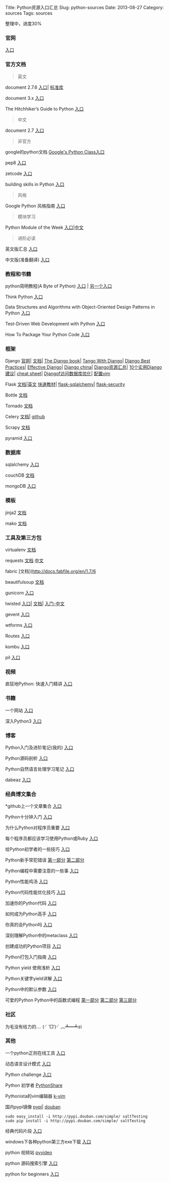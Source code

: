 Title: Python资源入口汇总
Slug: python-sources
Date: 2013-08-27
Category: sources
Tags: sources

整理中，进度30%

### 官网

[入口](http://www.python.org/)

### 官方文档

> 英文

document 2.7.6  [入口](http://docs.python.org/2/index.html)|
                [标准库](http://docs.python.org/2/library/)

document 3.x    [入口](http://docs.python.org/3/index.html)

The Hitchhiker’s Guide to Python  [入口](http://docs.python-guide.org/en/latest/)

> 中文

document 2.7 [入口](http://www.pythondoc.com/pythontutorial27/index.html )

> 非官方

google的python文档 [Google's Python Class入口](https://developers.google.com/edu/python/)

pep8 [入口](http://www.python.org/dev/peps/pep-0008/)

zetcode [入口](http://zetcode.com/lang/python/)

building skills in Python [入口](http://www.itmaybeahack.com/book/python-2.6/html/index.html)

> 风格

Google Python 风格指南 [入口](http://zh-google-styleguide.readthedocs.org/en/latest/google-python-styleguide/)

> 模块学习

Python Module of the Week [入口](http://pymotw.com/2/contents.html)|[中文](https://code.google.com/p/pymotwcn/)

> 进阶必读

英文版汇总 [入口](http://jessenoller.com/good-to-great-python-reads/)

中文版(准备翻译) [入口]()

### 教程和书籍

python简明教程(A Byte of Python) [入口](http://woodpecker.org.cn/abyteofpython_cn/chinese/) | [另一个入口](http://lovejiani.com/python/)

Think Python [入口](http://www.greenteapress.com/thinkpython/html/index.html)

Data Structures and Algorithms with Object-Oriented Design Patterns in Python [入口](http://www.brpreiss.com/books/opus7/)

Test-Driven Web Development with Python [入口](http://chimera.labs.oreilly.com/books/1234000000754/index.html)

How To Package Your Python Code [入口](http://www.scotttorborg.com/python-packaging/index.html)

### 框架

Django [官网](https://www.djangoproject.com/)|
       [文档](https://docs.djangoproject.com/en/1.5/)|
       [The Django book](http://djangobook.py3k.cn/2.0/)|
       [Tango With Django](http://www.tangowithdjango.com/)|
       [Django Best Practices](http://lincolnloop.com/django-best-practices/index.html)|
       [Effective Django](http://effectivedjango.com/)|
       [Django china](http://django-china.cn/)|
       [Django资源汇总](http://haoluobo.com/trac/wiki/Django)|
       [10个实用Django建议](http://blog.jobbole.com/15555/)|
       [cheat sheet](http://www.mercurytide.co.uk/about/news/article/django-15-cheat-sheet/)|
       [Djangof访问数据库优化](http://www.the5fire.com/django-database-access-optimization.html)|
       [配置vim](https://code.djangoproject.com/wiki/UsingVimWithDjango)

Flask  [文档](https://dormousehole.readthedocs.org/en/latest/)|[英文](http://flask.pocoo.org/docs/)
       [快速教材](http://www.oschina.net/translate/the-flask-mega-tutorial-part-i-hello-world)|
       [flask-sqlalchemy](http://pythonhosted.org/Flask-SQLAlchemy/)|
       [flask-security](http://pythonhosted.org/Flask-Security/)

Bottle [文档](http://bottlepy.org/docs/dev/)

Tornado [文档](http://www.tornadoweb.cn/documentation)

Celery [文档](http://docs.celeryproject.org/en/latest/index.html)|
       [github](https://github.com/celery/celery)

Scrapy [文档](http://scrapy.org/)

pyramid [入口](http://docs.pylonsproject.org/projects/pyramid_tutorials/en/latest/index.html)

### 数据库

sqlalchemy [入口](http://docs.sqlalchemy.org/)

couchDB [文档](http://pythonhosted.org/CouchDB/index.html)

mongoDB [入口](http://docs.mongodb.org/ecosystem/drivers/python/)

### 模板

jinja2 [文档](http://jinja.pocoo.org/docs/api/)

mako [文档](http://www.makotemplates.org/)

### 工具及第三方包

virtualenv [文档](https://virtualenv-chinese-docs.readthedocs.org/en/latest/)

requests [文档](http://docs.python-requests.org/en/latest/)
         [中文](http://cn.python-requests.org/en/latest/)

fabric [文档](http://docs.fabfile.org/en/1.7/6

beautifulsoup [文档](http://www.crummy.com/software/BeautifulSoup/)

gunicorn [入口](http://gunicorn.org/)

twisted [入口](http://twistedmatrix.com/trac/)|
        [文档](http://twistedmatrix.com/documents/10.0.0/core/howto/index.html)|
        [入门-中文](http://turtlerbender007.appspot.com/twisted/index.html)

gevent [入口](http://www.gevent.org/)

wtforms [入口](http://wtforms.simplecodes.com/)

Routes [入口](http://routes.readthedocs.org/en/latest/index.html)

kombu [入口](http://kombu.readthedocs.org/en/latest/introduction.html)

pil [入口](http://www.pythonware.com/products/pil/)

### 视频

疯狂地Python: 快速入门精讲 [入口](http://study.163.com/course/introduction.htm?courseId=302001#/courseDetail)

### 书籍

一个网站 [入口](http://www.ifindbook.net/recommend/subcat/Python)

深入Python3 [入口](http://woodpecker.org.cn/diveintopython3/index.html)

### 博客

Python入门及进阶笔记(我的) [入口](http://wklken.me/category/pythonru-men-ji-jin-jie-bi-ji.html)

Python源码剖析 [入口](http://blog.csdn.net/balabalamerobert/article/category/168910)

Python自然语言处理学习笔记 [入口](http://www.cnblogs.com/yuxc/category/307122.html)

dabeaz [入口](http://www.dabeaz.com/talks.html)


### 经典博文集合

*github上一个文章集合 [入口](https://github.com/kirang89/pycrumbs/blob/master/pycrumbs.md)

Python十分钟入门 [入口](http://blog.jobbole.com/23425/)

为什么Python对程序员重要 [入口](http://blog.jobbole.com/13153/)

每个程序员都应该学习使用Python或Ruby [入口](http://blog.jobbole.com/1141/)

给Python初学者的一些技巧 [入口](http://blog.jobbole.com/32748/)

Python新手常犯错误  [第一部分](http://blog.jobbole.com/42706/) [第二部分](http://blog.jobbole.com/43826/)

Python编程中需要注意的一些事 [入口](http://blog.jobbole.com/19835/)

Python性能鸡汤 [入口](http://www.oschina.net/question/1579_45822)

Python代码性能优化技巧 [入口](http://blog.jobbole.com/24197/)

加速你的Python代码 [入口](http://blog.jobbole.com/36701/)

如何成为Python高手 [入口](http://www.aqee.net/how-to-become-a-proficient-python-programmer/)

你真的会Python吗 [入口](http://www.dongwm.com/archives/ni-zhen-de-hui-pythonma/)

深刻理解Python中的metaclass [入口](http://blog.jobbole.com/21351/)

创建成功的Python项目 [入口](http://blog.jobbole.com/12649/)

Python打包入门指南 [入口](http://www.ibm.com/developerworks/opensource/library/os-pythonpackaging/index.html)

Python yield 使用浅析 [入口](http://blog.jobbole.com/32876/)

Python关键字yield详解 [入口](http://blog.jobbole.com/28506/)

Python中的默认参数 [入口](http://blog.jobbole.com/40088/)

可爱的Python Python中的函数式编程  [第一部分](http://blog.jobbole.com/35028/)  [第二部分](http://blog.jobbole.com/35042/) [第三部分](http://blog.jobbole.com/35045/)

### 社区

为毛没有给力的.... (╯‵□′)╯︵┻━┻zi

### 其他

一个python正则在线工具 [入口](http://www.pyregex.com/)

动态语言设计模式 [入口](http://norvig.com/design-patterns/ppframe.htm)

Python challenge [入口](http://www.pythonchallenge.com/)

Python 初学者 [PythonShare](https://github.com/Yixiaohan/codeparkshare)

Pythonista的vim编辑器 [k-vim](https://github.com/wklken/k-vim)

国内pypi镜像 [pypi](http://pypi.sdutlinux.org/)|
             [douban](http://pypi.douban.com/simple/)

    sudo easy_install -i http://pypi.douban.com/simple/ saltTesting
    sudo pip install -i http://pypi.douban.com/simple/ saltTesting


经典代码片段 [入口](http://code.activestate.com/recipes/langs/)

windows下各种python第三方exe下载 [入口](http://www.lfd.uci.edu/~gohlke/pythonlibs/)

python 视频站 [pyvideo](http://pyvideo.org/)

python 源码搜索引擎 [入口](http://nullege.com/)

python for beginners [入口](http://www.pythonforbeginners.com/)
